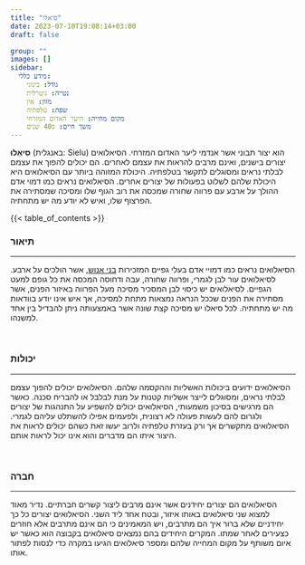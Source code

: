 ```yaml
---
title: "סיאלו"
date: 2023-07-10T19:08:14+03:00
draft: false

group: ""
images: []
sidebar:
  מידע כללי:
    גודל: בינוני
    נטייה: ניטרלית
    מזון: אין
    שפה: טלפתיה
    מקום מחייה: היער האדום המזרחי
    משך חיים: כ40 שנים
---
```


**סִיאֵלוּ** (באנגלית: Sielu) הוא יצור תבוני אשר אנדמי ליער האדום המזרחי. הסיאלואים יצורים בישנים, ואינם מרבים להראות את עצמם לאחרים. הם יכולים להפוך את עצמם לבלתי נראים ומסוגלים לתקשר בטלפתיה. היכולת המזוהה ביותר עם הסיאלואים היא היכולת שלהם לשלוט בפעולות של יצורים אחרים. הסיאלואים נראים כמו דמוי אדם ההולך על ארבע עם פרווה שחורה שמכסה את רוב הגוף שלו ומסיכה שמסתירה את הפרצוף שלו, ואיש לא יודע מה יש מתחתיה.

<!--more-->

{{< table_of_contents >}}

### תיאור

---

הסיאלואים נראים כמו דמויי אדם בעלי גפיים המזכירות [בני אנוש](../../races/human), אשר הולכים על ארבע. לסיאלואים עור לבן לגמרי, ופרווה שחורה, עבה ודחוסה המכסה את כל גופם למעט הגפיים. לסיאלואים יש כיסוי לבן המסכיר מסיכה מעל הפרווה באיזור הפנים, אשר מסתירה את הפנים שככל הנראה נמצאות מתחת למסיכה, אך איש אינו יודע בוודאות מה יש מתחתיה. לכל סיאלו יש מסיכה קצת שונה אשר באמצעותה ניתן להבדיל בין אחד למשנהו.

&nbsp;

### יכולות

---

הסיאלואים ידועים ביכולות האשליות וההקסמה שלהם. הסיאלואים יכולים להפוך עצמם לבלתי נראים, ומסוגלים לייצר אשליות קטנות על מנת לבלבל או להבריח סכנה. כאשר הם מרגישים בסיכון משמעותי, הסיאלואים יכולים להשפיע על התנהגות של יצורים ולגרום להם לעשות פעולה לא רצונית, ולפעמים אפילו להשתלט עליהם לגמרי. הסיאלואים מתקשרים אך ורק בעזרת טלפתיה ולרוב יעשו זאת כשהם יכולים לראות את היצור איתו הם מדברים והוא אינו יכול לראות אותם.

&nbsp;

### חברה

---

הסיאלואים הם יצורים יחידנים אשר אינם מרבים ליצור קשרים חברתיים. נדיר מאוד למצוא שני סיאלואים באותו איזור, ובטח אחד ליד השני. הסיאלואים יצורים כל כך יחידניים שלא ברור איך הם מתרבים, ויש המאמינים כי הם אינם מתרבים אלא חוזרים כצעירים לאחר שמתו. המקרים היחידים בהם נמצאים סיאלואים בקבוצה הוא כאשר יש איום משותף על מקום המחייה שלהם ומספר סיאלואים הגיעו במקרה כדי לנסות לפתור אותו.
